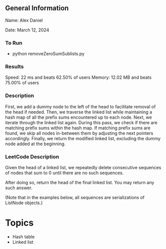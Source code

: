 ## General Information
Name: Alex Daniel

Date: March 12, 2024

### To Run
- python removeZeroSumSublists.py

### Results
Speed: 22 ms and beats 62.50% of users
Memory: 12.02 MB and beats 75.00% of users

### Description
First, we add a dummy node to the left of the head to facilitate removal of the head if needed. Then, we traverse the linked list while maintaining a hash map of all the prefix sums encountered up to each node. Next, we iterate through the linked list again. During this pass, we check if there are matching prefix sums within the hash map. If matching prefix sums are found, we skip all nodes in-between them by adjusting the next pointers accordingly. Finally, we return the modified linked list, excluding the dummy node added at the beginning.

### LeetCode Description
Given the head of a linked list, we repeatedly delete consecutive sequences of nodes that sum to 0 until there are no such sequences.

After doing so, return the head of the final linked list.  You may return any such answer.

(Note that in the examples below, all sequences are serializations of ListNode objects.)

# Topics
- Hash table
- Linked list